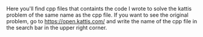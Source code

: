 Here you'll find cpp files that containts the code I wrote to solve the kattis problem of the same name as the cpp file. If you want to see the original problem, go to https://open.kattis.com/ and write the name of the cpp file in the search bar in the upper right corner.
